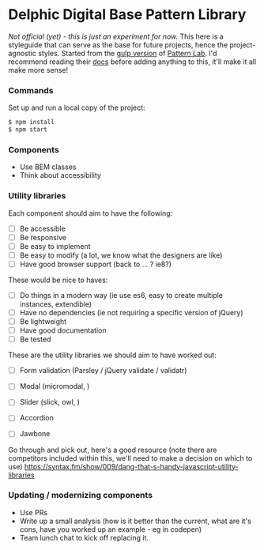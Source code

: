 # Delphic Digital Base Pattern Library

_Not official (yet) - this is just an experiment for now._
This here is a styleguide that can serve as the base for future projects, hence the project-agnostic styles. Started from the [gulp version](https://github.com/pattern-lab/edition-node-gulp) of [Pattern Lab](http://patternlab.io/). I'd recommend reading their [docs](http://patternlab.io/docs/index.html) before adding anything to this, it'll make it all make more sense!

### Commands
Set up and run a local copy of the project:
```sh
$ npm install
$ npm start
```

### Components

 - Use BEM classes
 - Think about accessibility

### Utility libraries

Each component should aim to have the following:

 - [ ] Be accessible 
 - [ ] Be responsive
 - [ ] Be easy to implement
 - [ ] Be easy to modify (a lot, we know what the designers are like)
 - [ ] Have good browser support (back to ... ? ie8?)

These would be nice to haves:

 - [ ] Do things in a modern way (ie use es6, easy to create multiple instances, extendible)
 - [ ] Have no dependencies (ie not requiring a specific version of jQuery) 
 - [ ] Be lightweight
 - [ ] Have good documentation
 - [ ] Be tested
  
These are the utility libraries we should aim to have worked out:

 - [ ] Form validation (Parsley / jQuery validate / validatr)
 - [ ] Modal (micromodal, )
 - [ ] Slider (slick, owl, )
 - [ ] Accordion
 - [ ] Jawbone 


Go through and pick out, here's a good resource (note there are competitors included within this, we'll need to make a decision on which to use)
https://syntax.fm/show/009/dang-that-s-handy-javascript-utility-libraries

### Updating / modernizing components

 - Use PRs
 - Write up a small analysis (how is it better than the current, what are it's cons, have you worked up an example - eg in codepen)
 - Team lunch chat to kick off replacing it.